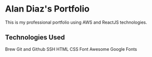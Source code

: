 # Alan Diaz's Portfolio

This is my professional portfolio using AWS and ReactJS technologies.

## Technologies Used

Brew
Git and Github
SSH
HTML
CSS
Font Awesome
Google Fonts

